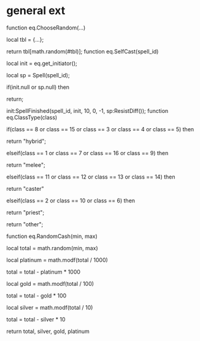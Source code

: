 # general ext





function eq.ChooseRandom(...)

local tbl = {...};

return tbl[math.random(#tbl)];
function eq.SelfCast(spell_id)

local init = eq.get_initiator();

local sp = Spell(spell_id);



if(init.null or sp.null) then


return;



init:SpellFinished(spell_id, init, 10, 0, -1, sp:ResistDiff());
function eq.ClassType(class)

if(class == 8 or class == 15 or class == 3 or class == 4 or class == 5) then


return "hybrid";

elseif(class == 1 or class == 7 or class == 16 or class == 9) then


return "melee";

elseif(class == 11 or class == 12 or class == 13 or class == 14) then


return "caster"

elseif(class == 2 or class == 10 or class == 6) then


return "priest";



return "other";

function eq.RandomCash(min, max)

local total = math.random(min, max)

local platinum = math.modf(total / 1000)

total = total - platinum * 1000

local gold = math.modf(total / 100)

total = total - gold * 100

local silver = math.modf(total / 10)

total = total - silver * 10

return total, silver, gold, platinum